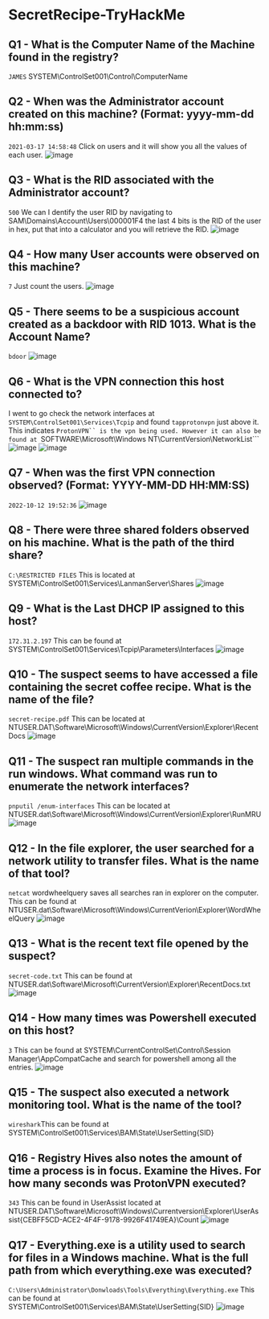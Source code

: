 # SecretRecipe-TryHackMe # 
## Q1 - What is the Computer Name of the Machine found in the registry? ##
```JAMES``` SYSTEM\ControlSet001\Control\ComputerName

## Q2 - When was the Administrator account created on this machine? (Format: yyyy-mm-dd hh:mm:ss) ##
```2021-03-17 14:58:48``` Click on users and it will show you all the values of each user.
![image](https://user-images.githubusercontent.com/18509521/219844209-debf27d6-b491-45fb-8852-683c0b9adcb8.png)

## Q3 - What is the RID associated with the Administrator account? ##
```500``` We can I dentify the user RID by navigating to SAM\Domains\Account\Users\000001F4 the last 4 bits is the RID of the user in hex, put that into a calculator and you will retrieve the RID.
![image](https://user-images.githubusercontent.com/18509521/219843649-5c3fa295-7c9a-494e-a33f-969d3081afe8.png)

## Q4 - How many User accounts were observed on this machine? ##
```7``` Just count the users.
![image](https://user-images.githubusercontent.com/18509521/219843712-e293a0e8-32f3-4de6-b8ea-266c009cc463.png)

## Q5 - There seems to be a suspicious account created as a backdoor with RID 1013. What is the Account Name? ##
```bdoor```
![image](https://user-images.githubusercontent.com/18509521/219844278-6988c811-90c7-4137-b26c-685d7cbcdef6.png)

## Q6 - What is the VPN connection this host connected to? ##
I went to go check the network interfaces at ```SYSTEM\ControlSet001\Services\Tcpip``` and found ```tapprotonvpn``` just above it. This indicates ```ProtonVPN`` is the vpn being used. However it can also be found at ```SOFTWARE\Microsoft\Windows NT\CurrentVersion\NetworkList```
![image](https://user-images.githubusercontent.com/18509521/219844686-068a7fae-a72c-4a36-98b2-2306a21b795e.png)
![image](https://user-images.githubusercontent.com/18509521/219844765-d095c199-0a7f-4e03-9cd9-6c47578becdb.png)

## Q7 - When was the first VPN connection observed? (Format: YYYY-MM-DD HH:MM:SS) ##
```2022-10-12 19:52:36```
![image](https://user-images.githubusercontent.com/18509521/219844815-9127fa77-77d7-4ebd-90c7-31a99819648c.png)

## Q8 - There were three shared folders observed on his machine. What is the path of the third share? ##
```C:\RESTRICTED FILES``` This is located at SYSTEM\ControlSet001\Services\LanmanServer\Shares
![image](https://user-images.githubusercontent.com/18509521/219904942-c0f0cf40-1eba-4e6b-87f6-1d11a2266fda.png)

## Q9 - What is the Last DHCP IP assigned to this host? ##
```172.31.2.197``` This can be found at SYSTEM\ControlSet001\Services\\Tcpip\Parameters\Interfaces
![image](https://user-images.githubusercontent.com/18509521/219905038-d5a51dc5-6d8a-49c8-8c1f-15862457b3c5.png)

## Q10 - The suspect seems to have accessed a file containing the secret coffee recipe. What is the name of the file? ##
```secret-recipe.pdf``` This can be located at NTUSER.DAT\Software\Microsoft\Windows\CurrentVersion\Explorer\RecentDocs
![image](https://user-images.githubusercontent.com/18509521/219905217-8c8f7483-0917-4ef9-ae68-fdc5a41167f3.png)

## Q11 - The suspect ran multiple commands in the run windows. What command was run to enumerate the network interfaces? ##
```pnputil /enum-interfaces``` This can be located at NTUSER.dat\Software\Microsoft\Windows\CurrentVersion\Explorer\RunMRU
![image](https://user-images.githubusercontent.com/18509521/219905292-c68f22e8-7227-4035-a530-fbc407fd8f46.png)


## Q12 - In the file explorer, the user searched for a network utility to transfer files. What is the name of that tool? ##
```netcat``` wordwheelquery saves all searches ran in explorer on the computer. This can be found at NTUSER.dat\Software\Microsoft\Windows\CurrentVerion\Explorer\WordWheelQuery
![image](https://user-images.githubusercontent.com/18509521/219905286-d66449fe-58e9-4447-8e02-6def89d10db3.png)

## Q13 - What is the recent text file opened by the suspect? ##
```secret-code.txt``` This can be found at NTUSER.dat\Software\Microsoft\CurrentVersion\Explorer\RecentDocs\.txt
![image](https://user-images.githubusercontent.com/18509521/219905335-447531b2-805a-4a8e-b4f3-762aa9e2a0c5.png)

## Q14 - How many times was Powershell executed on this host? ##
```3``` This can be found at SYSTEM\CurrentControlSet\Control\Session Manager\AppCompatCache and search for powershell among all the entries.
![image](https://user-images.githubusercontent.com/18509521/219905620-819adf3b-bce1-4f81-bbe6-ac4755b85ace.png)

## Q15 - The suspect also executed a network monitoring tool. What is the name of the tool? ##
```wireshark```This can be found at SYSTEM\ControlSet001\Services\BAM\State\UserSetting\{SID}

## Q16 - Registry Hives also notes the amount of time a process is in focus. Examine the Hives. For how many seconds was ProtonVPN executed? ##
```343``` This can be found in UserAssist located at NTUSER.DAT\Software\Microsoft\Windows\Currentversion\Explorer\UserAssist\{CEBFF5CD-ACE2-4F4F-9178-9926F41749EA}\Count
![image](https://user-images.githubusercontent.com/18509521/219906408-b9d8c980-0ac2-4271-9911-f416706725a0.png)


## Q17 - Everything.exe is a utility used to search for files in a Windows machine. What is the full path from which everything.exe was executed? ##
```C:\Users\Administrator\Donwloads\Tools\Everything\Everything.exe``` This can be found at SYSTEM\ControlSet001\Services\BAM\State\UserSetting\{SID}
![image](https://user-images.githubusercontent.com/18509521/219906015-b185c028-aa5b-4622-b226-05f33a92c441.png)




